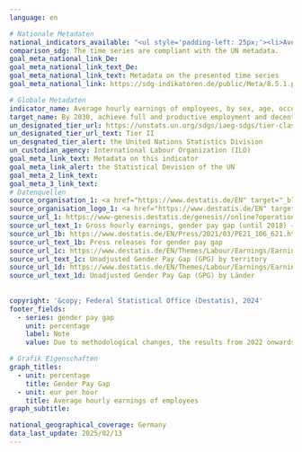 ```yaml
---
language: en    

# Nationale Metadaten    
national_indicators_available: "<ul style='padding-left: 25px;'><li>Average hourly earnings of employees</li> <li> Gender Pay Gap</li></ul>"    
comparison_sdg: The time series are compliant with the UN metadata.    
goal_meta_national_link_De: 
goal_meta_national_link_text_De: 
goal_meta_national_link_text: Metadata on the presented time series
goal_meta_national_link: https://sdg-indikatoren.de/public/Meta/8.5.1.pdf    

# Globale Metadaten    
indicator_name: Average hourly earnings of employees, by sex, age, occupation and persons with disabilities    
target_name: By 2030, achieve full and productive employment and decent work for all women and men, including for young people and persons with disabilities, and equal pay for work of equal value    
un_designated_tier_url: https://unstats.un.org/sdgs/iaeg-sdgs/tier-classification/    
un_designated_tier_url_text: Tier II    
un_desgnated_tier_alert: the United Nations Statistics Division    
un_custodian_agency: International Labour Organization (ILO)    
goal_meta_link_text: Metadata on this indicator    
goal_meta_link_alert: the Statistical Devision of the UN    
goal_meta_2_link_text:     
goal_meta_3_link_text:         
# Datenquellen
source_organisation_1: <a href="https://www.destatis.de/EN" target="_blank" title="Click here to go to the website of the organisation Federal Statistical Office (Destatis)."> Federal Statistical Office (Destatis) </a>
source_organisation_logo_1: <a href="https://www.destatis.de/EN" target="_blank"><img src="https://sdg-indikatoren.de/public/OrgImgEn/destatis.png" alt="Logo destatis" style="height:60px; width:148px"/></a>
source_url_1: https://www-genesis.destatis.de/genesis//online?operation=table&code=62111-0004&bypass=true&language=en
source_url_text_1: Gross hourly earnings, gender pay gap (until 2018) – GENESIS online 62111-0004
source_url_1b: https://www.destatis.de/EN/Press/2021/03/PE21_106_621.html
source_url_text_1b: Press releases for gender pay gap
source_url_1c: https://www.destatis.de/EN/Themes/Labour/Earnings/Earnings-Earnings-Differences/Tables/ugpg-01-by-territory-gpg.html
source_url_text_1c: Unadjusted Gender Pay Gap (GPG) by territory
source_url_1d: https://www.destatis.de/EN/Themes/Labour/Earnings/Earnings-Earnings-Differences/Tables/ugpg-02-by-laender-at2014.html
source_url_text_1d: Unadjusted Gender Pay Gap (GPG) by Länder
    
    
copyright: '&copy; Federal Statistical Office (Destatis), 2024'    
footer_fields:
  - series: gender pay gap
    unit: percentage
    label: Note
    value: Due to methodological changes, the results from 2022 onwards are only comparable with previous years to a limited extend.    

# Grafik Eigenschaften    
graph_titles:
  - unit: percentage
    title: Gender Pay Gap
  - unit: eur per hour
    title: Average hourly earnings of employees
graph_subtitle:     

national_geographical_coverage: Germany    
data_last_update: 2025/02/13    
---
```


<span></span>